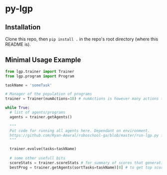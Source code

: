 # py-lgp

## Installation
Clone this repo, then `pip install .` in the repo's root directory (where this README is).

## Minimal Usage Example
```python
from lgp.trainer import Trainer
from lgp.program import Program

taskName = 'someTask'

# Manager of the population of programs
trainer = Trainer(numActions=10) # numActions is however many actions the environment has

while True:
  # list of agents/programs
  agents = trainer.getAgents()

  """
  Put code for running all agents here. Dependant on environment.
  https://github.com/Ryan-Amaral/roboschool-ga/blob/master/run-lgp.py for an example.
  """

  trainer.evolve(tasks=taskName)
  
  # some other usefull bits
  scoreStats = trainer.scoreStats # for summary of scores that generation
  bestProg = trainer.getAgents(sortTasks=taskName)[0] # to get top scoring program
```

